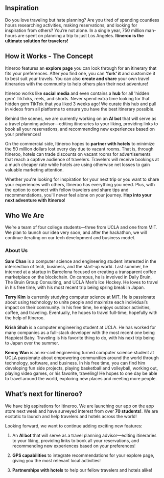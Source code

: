 ## Inspiration

Do you love traveling but hate planning? Are you tired of spending countless hours researching activities, making reservations, and looking for inspiration from others? You’re not alone. In a single year, 750 million man-hours are spent on planning a trip to just Los Angeles. **Itineroo is the ultimate solution for travelers!** 

## How it Works - The Concept

Itineroo features an **explore page** you can look through for an itinerary that fits your preferences. After you find one, you can **'fork' it** and customize it to best suit your travels. You can also **create and share** your own travel itineraries with the community to help others plan their next adventure! 

Itineroo works like **social media** and even contains a **hub** for all 'hidden gem' TikToks, reels, and shorts. Never spend extra time looking for that hidden gem TikTok that you liked 3 weeks ago! We curate this hub and pull in videos from all platforms to ensure you have the best itinerary possible. 

Behind the scenes, we are currently working on an **AI bot** that will serve as a travel planning advisor—editing itineraries to your liking, providing links to book all your reservations, and recommending new experiences based on your preferences!

On the commercial side, Itineroo hopes to **partner with hotels** to minimize the 50 million dollars lost every day due to vacant rooms. That is, through Itineroo, hotels can trade discounts on vacant rooms for advertisements that reach a captive audience of travelers. Travelers will receive bookings at a much cheaper rate while hotels are using otherwise net losses to gain valuable marketing attention.

Whether you're looking for inspiration for your next trip or you want to share your experiences with others, Itineroo has everything you need. Plus, with the option to connect with fellow travelers and share tips and recommendations, you'll never feel alone on your journey. **Hop into your next adventure with Itineroo!**

## Who We Are

We’re a team of four college students—three from UCLA and one from MIT. We plan to launch our idea very soon, and after the hackathon, we will continue iterating on our tech development and business model. 

### About Us

**Sam Chan** is a computer science and engineering student interested in the intersection of tech, business, and the start-up world. Last summer, he interned at a startup in Barcelona focused on creating a transparent coffee marketplace on the blockchain. On campus, he is involved in Daily Bruin, The Bruin Group Consulting, and UCLA Men’s Ice Hockey. He loves to travel in his free time, with his most recent trip being spring break in Japan.

**Terry Kim** is currently studying computer science at MIT. He is passionate about using technology to unite people and maximize each individual’s impact on their community. In his free time, he enjoys outdoor activities, coffee, and traveling. Eventually, he hopes to travel full-time, hopefully with the help of Itineroo. 

**Krish Shah** is a computer engineering student at UCLA. He has worked for many companies as a full-stack developer with the most recent one being Happiest Baby. Traveling is his favorite thing to do, with his next trip being to Japan over the summer.

**Kenny Wan** is an ex-civil engineering turned computer science student at UCLA passionate about empowering communities around the world through technology,  software, and business. In his free time, you can find him developing fun side projects, playing basketball and volleyball, working out, playing video games, or his favorite, traveling! He hopes to one day be able to travel around the world, exploring new places and meeting more people.

## What’s next for Itineroo?

We have big aspirations for Itineroo. We are launching our app on the app store next week and have surveyed interest from over **70 students!**. We are ecstatic to launch and help travelers and hotels across the world!

Looking forward, we want to continue adding exciting new features:
1.  An **AI bot** that will serve as a travel planning advisor—editing itineraries to your liking, providing links to book all your reservations, and recommending new experiences based on your preferences!

2. **GPS capabilities** to integrate recommendations for your explore page, giving you the most relevant local activities!

3. **Partnerships with hotels** to help our fellow travelers and hotels alike!
